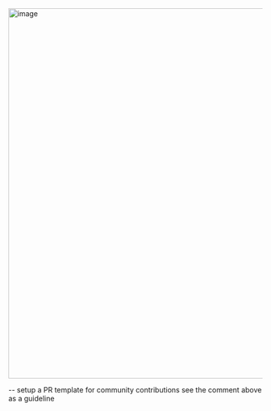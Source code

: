 <img width="735" alt="image" src="https://user-images.githubusercontent.com/93859808/161382854-59ba634e-45c3-474d-97c0-5c0e0a62b122.png">

--
setup a PR template for community contributions
see the comment above as a guideline



